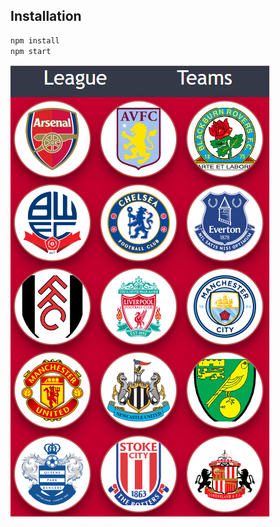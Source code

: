 ## Installation
```sh
npm install
npm start
```
![screen](https://github.com/gonnagetapower/fb-task/raw/master/src/assets/Screenshots/TeamPageMobile.png)
